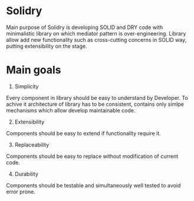 # Solidry
Main purpose of Solidry is developing SOLID and DRY code with minimalistic library on which mediator pattern is over-engineering. Library allow add new functionality such as cross-cutting concerns in SOLID way, putting extensibility on the stage.

# Main goals
1. Simplicity

Every component in library should be easy to understand by Developer. To achive it architecture of library has to be consistent,      contains   only simlpe mechanisms which allow develop maintainable code.

2. Extensibility

Components should be easy to extend if functionality require it.  

3. Replaceability

Components should be easy to replace without modification of current code.

4. Durability

Components should be testable and simultaneously well tested to avoid error prone.  
